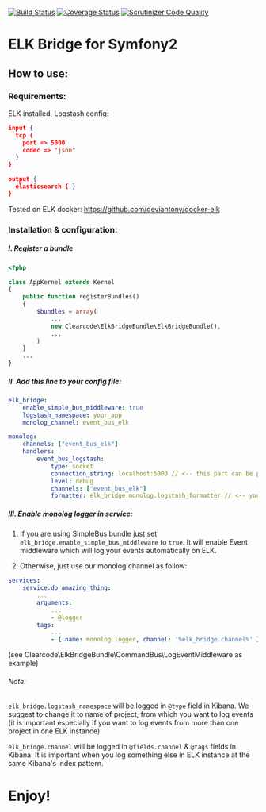 [![Build Status](https://travis-ci.org/ClearcodeHQ/SimpleBusElkBundle.svg?branch=master)](https://travis-ci.org/ClearcodeHQ/SimpleBusElkBundle)
[![Coverage Status](https://coveralls.io/repos/ClearcodeHQ/SimpleBusElkBundle/badge.svg?branch=master&service=github)](https://coveralls.io/github/ClearcodeHQ/SimpleBusElkBundle?branch=master)
[![Scrutinizer Code Quality](https://scrutinizer-ci.com/g/ClearcodeHQ/SimpleBusElkBundle/badges/quality-score.png?b=master)](https://scrutinizer-ci.com/g/ClearcodeHQ/SimpleBusElkBundle/?branch=master)

# ELK Bridge for Symfony2

## How to use:

### Requirements:

ELK installed, Logstash config:

```json
input {
  tcp {
    port => 5000
    codec => "json"
  }
}

output {
  elasticsearch { }
}
```

Tested on ELK docker: https://github.com/deviantony/docker-elk

### Installation & configuration:

##### I. Register a bundle

```php
<?php

class AppKernel extends Kernel
{
    public function registerBundles()
    {
        $bundles = array(
            ...
            new Clearcode\ElkBridgeBundle\ElkBridgeBundle(),
            ...
        )
    }
    ...
}
```

##### II. Add this line to your config file:

```yaml
elk_bridge:
    enable_simple_bus_middleware: true
    logstash_namespace: your_app
    monolog_channel: event_bus_elk

monolog:
    channels: ["event_bus_elk"]
    handlers:
        event_bus_logstash:
            type: socket
            connection_string: localhost:5000 // <-- this part can be parametrized!
            level: debug
            channels: ["event_bus_elk"]
            formatter: elk_bridge.monolog.logstash_formatter // <-- you can use our default, beautiful formatter or write your own if you want to!
```

##### III. Enable monolog logger in service:

1. If you are using SimpleBus bundle just set ``elk_bridge.enable_simple_bus_middleware`` to ``true``. It will enable Event middleware which will log your events automatically on ELK.

2. Otherwise, just use our monolog channel as follow:

```yaml
services:
    service.do_amazing_thing:
        ...
        arguments:
            ...
            - @logger
        tags:
            ...
            - { name: monolog.logger, channel: '%elk_bridge.channel%' }
```

(see Clearcode\ElkBridgeBundle\CommandBus\LogEventMiddleware as example)

###### Note:

``elk_bridge.logstash_namespace`` will be logged in ``@type`` field in Kibana. We suggest to change it to name of project, from which you want to log events
(it is important especially if you want to log events from more than one project in one ELK instance).

``elk_bridge.channel`` will be logged in ``@fields.channel`` & ``@tags`` fields in Kibana. It is important when you log something else in ELK instance
at the same Kibana's index pattern.

# Enjoy!
